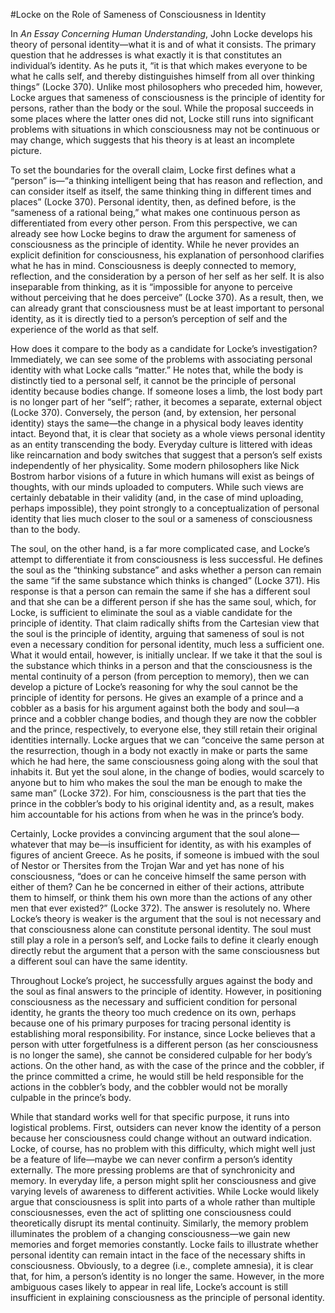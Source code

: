 #Locke on the Role of Sameness of Consciousness in Identity

In *An Essay Concerning Human Understanding*, John Locke develops his theory of personal identity—what it is and of what it consists. The primary question that he addresses is what exactly it is that constitutes an individual’s identity. As he puts it, “it is that which makes everyone to be what he calls self, and thereby distinguishes himself from all over thinking things” (Locke 370). Unlike most philosophers who preceded him, however, Locke argues that sameness of consciousness is the principle of identity for persons, rather than the body or the soul. While the proposal succeeds in some places where the latter ones did not, Locke still runs into significant problems with situations in which consciousness may not be continuous or may change, which suggests that his theory is at least an incomplete picture.

To set the boundaries for the overall claim, Locke first defines what a “person” is—“a thinking intelligent being that has reason and reflection, and can consider itself as itself, the same thinking thing in different times and places” (Locke 370). Personal identity, then, as defined before, is the “sameness of a rational being,” what makes one continuous person as differentiated from every other person. From this perspective, we can already see how Locke begins to draw the argument for sameness of consciousness as the principle of identity. While he never provides an explicit definition for consciousness, his explanation of personhood clarifies what he has in mind. Consciousness is deeply connected to memory, reflection, and the consideration by a person of her self as her self. It is also inseparable from thinking, as it is “impossible for anyone to perceive without perceiving that he does perceive” (Locke 370). As a result, then, we can already grant that consciousness must be at least important to personal identity, as it is directly tied to a person’s perception of self and the experience of the world as that self.

How does it compare to the body as a candidate for Locke’s investigation? Immediately, we can see some of the problems with associating personal identity with what Locke calls “matter.” He notes that, while the body is distinctly tied to a personal self, it cannot be the principle of personal identity because bodies change. If someone loses a limb, the lost body part is no longer part of her “self”; rather, it becomes a separate, external object (Locke 370). Conversely, the person (and, by extension, her personal identity) stays the same—the change in a physical body leaves identity intact. Beyond that, it is clear that society as a whole views personal identity as an entity transcending the body. Everyday culture is littered with ideas like reincarnation and body switches that suggest that a person’s self exists independently of her physicality. Some modern philosophers like Nick Bostrom harbor visions of a future in which humans will exist as beings of thoughts, with our minds uploaded to computers. While such views are certainly debatable in their validity (and, in the case of mind uploading, perhaps impossible), they point strongly to a conceptualization of personal identity that lies much closer to the soul or a sameness of consciousness than to the body.

The soul, on the other hand, is a far more complicated case, and Locke’s attempt to differentiate it from consciousness is less successful. He defines the soul as the “thinking substance” and asks whether a person can remain the same “if the same substance which thinks is changed” (Locke 371). His response is that a person can remain the same if she has a different soul and that she can be a different person if she has the same soul, which, for Locke, is sufficient to eliminate the soul as a viable candidate for the principle of identity. That claim radically shifts from the Cartesian view that the soul is the principle of identity, arguing that sameness of soul is not even a necessary condition for personal identity, much less a sufficient one. What it would entail, however, is initially unclear. If we take it that the soul is the substance which thinks in a person and that the consciousness is the mental continuity of a person (from perception to memory), then we can develop a picture of Locke’s reasoning for why the soul cannot be the principle of identity for persons. He gives an example of a prince and a cobbler as a basis for his argument against both the body and soul—a prince and a cobbler change bodies, and though they are now the cobbler and the prince, respectively, to everyone else, they still retain their original identities internally. Locke argues that we can “conceive the same person at the resurrection, though in a body not exactly in make or parts the same which he had here, the same consciousness going along with the soul that inhabits it. But yet the soul alone, in the change of bodies, would scarcely to anyone but to him who makes the soul the man be enough to make the same man” (Locke 372). For him, consciousness is the part that ties the prince in the cobbler’s body to his original identity and, as a result, makes him accountable for his actions from when he was in the prince’s body.

Certainly, Locke provides a convincing argument that the soul alone—whatever that may be—is insufficient for identity, as with his examples of figures of ancient Greece. As he posits, if someone is imbued with the soul of Nestor or Thersites from the Trojan War and yet has none of his consciousness,  “does or can he conceive himself the same person with either of them? Can he be concerned in either of their actions, attribute them to himself, or think them his own more than the actions of any other men that ever existed?” (Locke 372). The answer is resolutely no. Where Locke’s theory is weaker is the argument that the soul is not necessary and that consciousness alone can constitute personal identity. The soul must still play a role in a person’s self, and Locke fails to define it clearly enough directly rebut the argument that a person with the same consciousness but a different soul can have the same identity.

Throughout Locke’s project, he successfully argues against the body and the soul as final answers to the principle of identity. However, in positioning consciousness as the necessary and sufficient condition for personal identity, he grants the theory too much credence on its own, perhaps because one of his primary purposes for tracing personal identity is establishing moral responsibility. For instance, since Locke believes that a person with utter forgetfulness is a different person (as her consciousness is no longer the same), she cannot be considered culpable for her body’s actions. On the other hand, as with the case of the prince and the cobbler, if the prince committed a crime, he would still be held responsible for the actions in the cobbler’s body, and the cobbler would not be morally culpable in the prince’s body.

While that standard works well for that specific purpose, it runs into logistical problems. First, outsiders can never know the identity of a person because her consciousness could change without an outward indication. Locke, of course, has no problem with this difficulty, which might well just be a feature of life—maybe we can never confirm a person’s identity externally. The more pressing problems are that of synchronicity and memory. In everyday life, a person might split her consciousness and give varying levels of awareness to different activities. While Locke would likely argue that consciousness is split into parts of a whole rather than multiple consciousnesses, even the act of splitting one consciousness could theoretically disrupt its mental continuity. Similarly, the memory problem illuminates the problem of a changing consciousness—we gain new memories and forget memories constantly. Locke fails to illustrate whether personal identity can remain intact in the face of the necessary shifts in consciousness. Obviously, to a degree (i.e., complete amnesia), it is clear that, for him, a person’s identity is no longer the same. However, in the more ambiguous cases likely to appear in real life, Locke’s account is still insufficient in explaining consciousness as the principle of personal identity.
